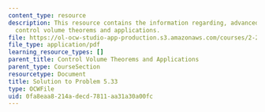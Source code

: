 ```yaml
---
content_type: resource
description: This resource contains the information regarding, advanced fluid mechanics,
  control volume theorems and applications.
file: https://ol-ocw-studio-app-production.s3.amazonaws.com/courses/2-25-advanced-fluid-mechanics-fall-2013/0fa8eaa8214adecd7811aa31a30a00fc_MIT2_25F13_Shapi5.33_Solut.pdf
file_type: application/pdf
learning_resource_types: []
parent_title: Control Volume Theorems and Applications
parent_type: CourseSection
resourcetype: Document
title: Solution to Problem 5.33
type: OCWFile
uid: 0fa8eaa8-214a-decd-7811-aa31a30a00fc
---
```

